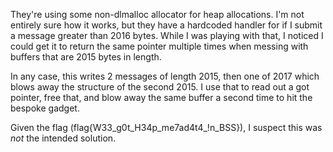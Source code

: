They're using some non-dlmalloc allocator for heap allocations. I'm not entirely sure how it works, but they have a hardcoded handler for if I submit a message greater than 2016 bytes. While I was playing with that, I noticed I could get it to return the same pointer multiple times when messing with buffers that are 2015 bytes in length. 

In any case, this writes 2 messages of length 2015, then one of 2017 which blows away the structure of the second 2015. I use that to read out a got pointer, free that, and blow away the same buffer a second time to hit the bespoke gadget.

Given the flag (flag{W33_g0t_H34p_me7ad4t4_!n_BSS}), I suspect this was _not_ the intended solution.
